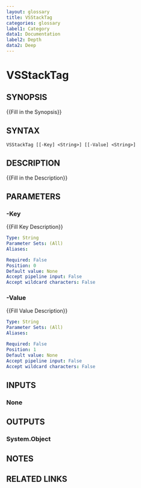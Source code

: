 ```yaml
---
layout: glossary
title: VSStackTag
categories: glossary
label1: Category
data1: Documentation
label2: Depth
data2: Deep
---
```


# VSStackTag

## SYNOPSIS
{{Fill in the Synopsis}}

## SYNTAX

```
VSStackTag [[-Key] <String>] [[-Value] <String>]
```

## DESCRIPTION
{{Fill in the Description}}

## PARAMETERS

### -Key
{{Fill Key Description}}

```yaml
Type: String
Parameter Sets: (All)
Aliases: 

Required: False
Position: 0
Default value: None
Accept pipeline input: False
Accept wildcard characters: False
```

### -Value
{{Fill Value Description}}

```yaml
Type: String
Parameter Sets: (All)
Aliases: 

Required: False
Position: 1
Default value: None
Accept pipeline input: False
Accept wildcard characters: False
```

## INPUTS

### None


## OUTPUTS

### System.Object

## NOTES

## RELATED LINKS

